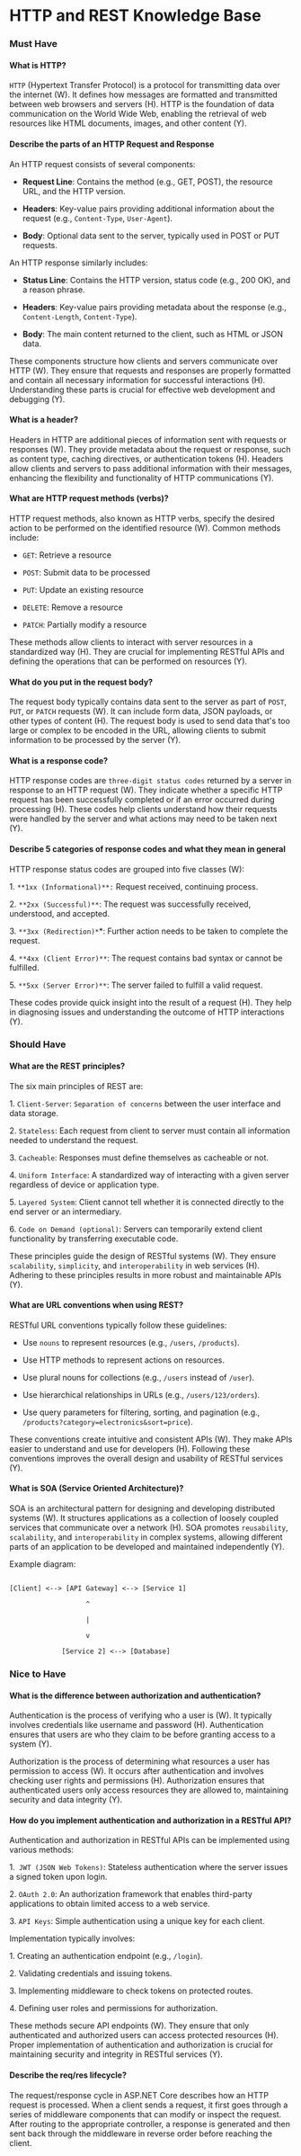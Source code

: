

# HTTP and REST Knowledge Base

### Must Have

#### What is HTTP?

`HTTP` (Hypertext Transfer Protocol) is a protocol for transmitting data over the internet (W). It defines how messages are formatted and transmitted between web browsers and servers (H). HTTP is the foundation of data communication on the World Wide Web, enabling the retrieval of web resources like HTML documents, images, and other content (Y).

#### Describe the parts of an HTTP Request and Response

An HTTP request consists of several components:

- **Request Line**: Contains the method (e.g., GET, POST), the resource URL, and the HTTP version.

- **Headers**: Key-value pairs providing additional information about the request (e.g., `Content-Type`, `User-Agent`).

- **Body**: Optional data sent to the server, typically used in POST or PUT requests.

An HTTP response similarly includes:

- **Status Line**: Contains the HTTP version, status code (e.g., 200 OK), and a reason phrase.

- **Headers**: Key-value pairs providing metadata about the response (e.g., `Content-Length`, `Content-Type`).

- **Body**: The main content returned to the client, such as HTML or JSON data.

These components structure how clients and servers communicate over HTTP (W). They ensure that requests and responses are properly formatted and contain all necessary information for successful interactions (H). Understanding these parts is crucial for effective web development and debugging (Y).

#### What is a header?

Headers in HTTP are additional pieces of information sent with requests or responses (W). They provide metadata about the request or response, such as content type, caching directives, or authentication tokens (H). Headers allow clients and servers to pass additional information with their messages, enhancing the flexibility and functionality of HTTP communications (Y).

#### What are HTTP request methods (verbs)?

HTTP request methods, also known as HTTP verbs, specify the desired action to be performed on the identified resource (W). Common methods include:

- `GET`: Retrieve a resource

- `POST`: Submit data to be processed

- `PUT`: Update an existing resource

- `DELETE`: Remove a resource

- `PATCH`: Partially modify a resource

These methods allow clients to interact with server resources in a standardized way (H). They are crucial for implementing RESTful APIs and defining the operations that can be performed on resources (Y).

#### What do you put in the request body?

The request body typically contains data sent to the server as part of `POST`, `PUT`, or `PATCH` requests (W). It can include form data, JSON payloads, or other types of content (H). The request body is used to send data that's too large or complex to be encoded in the URL, allowing clients to submit information to be processed by the server (Y).

#### What is a response code?

HTTP response codes are `three-digit status codes` returned by a server in response to an HTTP request (W). They indicate whether a specific HTTP request has been successfully completed or if an error occurred during processing (H). These codes help clients understand how their requests were handled by the server and what actions may need to be taken next (Y).

#### Describe 5 categories of response codes and what they mean in general

HTTP response status codes are grouped into five classes (W):

1\. `**1xx (Informational)**:` Request received, continuing process.

2\. `**2xx (Successful)**`: The request was successfully received, understood, and accepted.

3\. `**3xx (Redirection)*`*: Further action needs to be taken to complete the request.

4\. `**4xx (Client Error)**`: The request contains bad syntax or cannot be fulfilled.

5\. `**5xx (Server Error)**`: The server failed to fulfill a valid request.

These codes provide quick insight into the result of a request (H). They help in diagnosing issues and understanding the outcome of HTTP interactions (Y).

### Should Have

#### What are the REST principles?

The six main principles of REST are:

1\. `Client-Server`: `Separation of concerns` between the user interface and data storage.

2\. `Stateless`: Each request from client to server must contain all information needed to understand the request.

3\. `Cacheable`: Responses must define themselves as cacheable or not.

4\. `Uniform Interface`: A standardized way of interacting with a given server regardless of device or application type.

5\. `Layered System`: Client cannot tell whether it is connected directly to the end server or an intermediary.

6\. `Code on Demand (optional)`: Servers can temporarily extend client functionality by transferring executable code.

These principles guide the design of RESTful systems (W). They ensure `scalability`, `simplicity`, and `interoperability` in web services (H). Adhering to these principles results in more robust and maintainable APIs (Y).

#### What are URL conventions when using REST?

RESTful URL conventions typically follow these guidelines:

- Use `nouns` to represent resources (e.g., `/users`, `/products`).

- Use HTTP methods to represent actions on resources.

- Use plural nouns for collections (e.g., `/users` instead of `/user`).

- Use hierarchical relationships in URLs (e.g., `/users/123/orders`).

- Use query parameters for filtering, sorting, and pagination (e.g., `/products?category=electronics&sort=price`).

These conventions create intuitive and consistent APIs (W). They make APIs easier to understand and use for developers (H). Following these conventions improves the overall design and usability of RESTful services (Y).

#### What is SOA (Service Oriented Architecture)?

SOA is an architectural pattern for designing and developing distributed systems (W). It structures applications as a collection of loosely coupled services that communicate over a network (H). SOA promotes `reusability`, `scalability`, and `interoperability` in complex systems, allowing different parts of an application to be developed and maintained independently (Y).

Example diagram:

```

[Client] <--> [API Gateway] <--> [Service 1]

                   ^

                   |

                   v

             [Service 2] <--> [Database]

```

### Nice to Have

#### What is the difference between authorization and authentication?

Authentication is the process of verifying who a user is (W). It typically involves credentials like username and password (H). Authentication ensures that users are who they claim to be before granting access to a system (Y).

Authorization is the process of determining what resources a user has permission to access (W). It occurs after authentication and involves checking user rights and permissions (H). Authorization ensures that authenticated users only access resources they are allowed to, maintaining security and data integrity (Y).

#### How do you implement authentication and authorization in a RESTful API?

Authentication and authorization in RESTful APIs can be implemented using various methods:

1\.` JWT (JSON Web Tokens)`: Stateless authentication where the server issues a signed token upon login.

2\. `OAuth 2.0`: An authorization framework that enables third-party applications to obtain limited access to a web service.

3\. `API Keys`: Simple authentication using a unique key for each client.

Implementation typically involves:

1\. Creating an authentication endpoint (e.g., `/login`).

2\. Validating credentials and issuing tokens.

3\. Implementing middleware to check tokens on protected routes.

4\. Defining user roles and permissions for authorization.

These methods secure API endpoints (W). They ensure that only authenticated and authorized users can access protected resources (H). Proper implementation of authentication and authorization is crucial for maintaining security and integrity in RESTful services (Y).

#### Describe the req/res lifecycle? 

The request/response cycle in ASP.NET Core describes how an HTTP request is processed. When a client sends a request, it first goes through a series of middleware components that can modify or inspect the request. After routing to the appropriate controller, a response is generated and then sent back through the middleware in reverse order before reaching the client.
